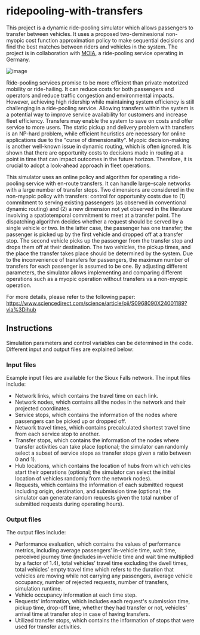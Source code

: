# ridepooling-with-transfers

This project is a dynamic ride-pooling simulator which allows passengers to transfer between vehicles. It uses a proposed two-deminesional non-myopic cost function approximation policy to make sequential decisions and find the best matches between riders and vehicles in the system. The project is in collaboration with [MOIA](https://www.moia.io), a ride-pooling service operating in Germany. 

![image](https://github.com/BUILTNYU/ridepooling-with-transfers/assets/66441622/34b8a899-b16e-42d7-a809-5ce25cdc99e3)

Ride-pooling services promise to be more efficient than private motorized mobility or ride-hailing. It can reduce costs for both passengers and operators and reduce traffic congestion and environmental impacts. However, achieving high ridership while maintaining system efficiency is still challenging in a ride-pooling service. Allowing transfers within the system is a potential way to improve service availability for customers and increase fleet efficiency. Transfers may enable the system to save on costs and offer service to more users. The static pickup and delivery problem with transfers is an NP-hard problem, while efficient heuristics are necessary for online applications due to the "curse of dimensionality". Myopic decision-making is another well-known issue in dynamic routing, which is often ignored. It is shown that there are opportunity costs to decisions made in routing at a point in time that can impact outcomes in the future horizon. Therefore, it is crucial to adopt a look-ahead approach in fleet operations.

This simulator uses an online policy and algorithm for operating a ride-pooling service with en-route transfers. It can handle large-scale networks with a large number of transfer stops. Two dimensions are considered in the non-myopic policy with transfers: control for opportunity costs due to (1) commitment to serving existing passengers (as observed in conventional dynamic routing) and (2) a new dimension not yet observed in the literature involving a spatiotemporal commitment to meet at a transfer point. The dispatching algorithm decides whether a request should be served by a single vehicle or two. In the latter case, the passenger has one transfer; the passenger is picked up by the first vehicle and dropped off at a transfer stop. The second vehicle picks up the passenger from the transfer stop and drops them off at their destination. The two vehicles, the pickup times, and the place the transfer takes place should be determined by the system. Due to the inconvenience of transfers for passengers, the maximum number of transfers for each passenger is assumed to be one. By adjusting different parameters, the simulator allows implementing and comparing different operations such as a myopic operation without transfers vs a non-myopic operation. 

For more details, please refer to the following paper:
https://www.sciencedirect.com/science/article/pii/S0968090X24001189?via%3Dihub

## Instructions
Simulation parameters and control variables can be determined in the code. Different input and output files are explained below:

### Input files
Example input files are available for the Sioux Falls network. The input files include:
- Network links, which contains the travel time on each link.
- Network nodes, which contains all the nodes in the network and their projected coordinates.
- Service stops, which contains the information of the nodes where passengers can be picked up or dropped off.
- Network travel times, which contains precalculated shortest travel time from each service stop to another.
- Transfer stops, which contains the information of the nodes where transfer activities can take place (optional; the simulator can randomly select a subset of service stops as transfer stops given a ratio between 0 and 1).
- Hub locations, which contains the location of hubs from which vehicles start their operations (optional; the simulator can select the initial location of vehicles randomly from the network nodes).
- Requests, which contains the information of each submitted request including origin, destination, and submission time (optional; the simulator can generate random requests given the total number of submitted requests during operating hours).

### Output files
The output files include:
- Performance evaluation, which contains the values of performance metrics, including average passengers’ in-vehicle time, wait time, perceived journey time (includes in-vehicle time and wait time multiplied by a factor of 1.4), total vehicles’ travel time excluding the dwell times, total vehicles’ empty travel time which refers to the duration that vehicles are moving while not carrying any passengers, average vehicle occupancy, number of rejected requests, number of transfers, simulation runtime.
- Vehicle occupancy information at each time step.
- Requests' information, which includes each request's submission time, pickup time, drop-off time, whether they had transfer or not, vehicles' arrival time at transfer stop in case of having transfers.
- Utilized transfer stops, which contains the information of stops that were used for transfer activities.
